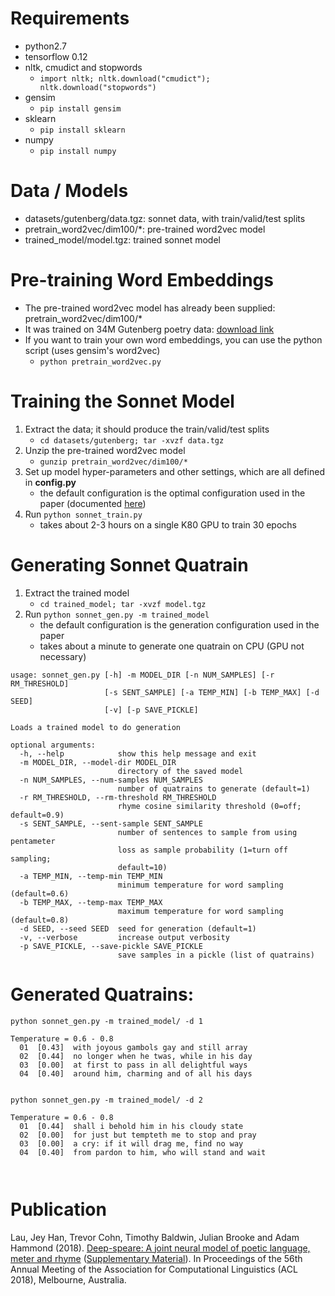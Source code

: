 # Requirements
- python2.7
- tensorflow 0.12
- nltk, cmudict and stopwords
   - `import nltk; nltk.download("cmudict"); nltk.download("stopwords")`
- gensim
   - `pip install gensim`
- sklearn
   - `pip install sklearn`
- numpy
   - `pip install numpy`

# Data / Models

- datasets/gutenberg/data.tgz: sonnet data, with train/valid/test splits
- pretrain_word2vec/dim100/*: pre-trained word2vec model
- trained_model/model.tgz: trained sonnet model

# Pre-training Word Embeddings

- The pre-trained word2vec model has already been supplied: pretrain_word2vec/dim100/*
- It was trained on 34M Gutenberg poetry data: [download link](https://ibm.box.com/s/yj38zwrk21q584y1y9qkjt1huf5nepuu)
- If you want to train your own word embeddings, you can use the python script (uses gensim's word2vec)
   * `python pretrain_word2vec.py`

# Training the Sonnet Model

1. Extract the data; it should produce the train/valid/test splits
   * `cd datasets/gutenberg; tar -xvzf data.tgz`
1. Unzip the pre-trained word2vec model
   * `gunzip pretrain_word2vec/dim100/*`
1. Set up model hyper-parameters and other settings, which are all defined in **config.py**
   * the default configuration is the optimal configuration used in the paper (documented [here](http://anthology.aclweb.org/attachments/P/P18/P18-1181.Notes.pdf))
1. Run `python sonnet_train.py`
   * takes about 2-3 hours on a single K80 GPU to train 30 epochs

# Generating Sonnet Quatrain

1. Extract the trained model
   * `cd trained_model; tar -xvzf model.tgz`
1. Run `python sonnet_gen.py -m trained_model`
   * the default configuration is the generation configuration used in the paper
   * takes about a minute to generate one quatrain on CPU (GPU not necessary)

```
usage: sonnet_gen.py [-h] -m MODEL_DIR [-n NUM_SAMPLES] [-r RM_THRESHOLD]
                     [-s SENT_SAMPLE] [-a TEMP_MIN] [-b TEMP_MAX] [-d SEED]
                     [-v] [-p SAVE_PICKLE]

Loads a trained model to do generation

optional arguments:
  -h, --help            show this help message and exit
  -m MODEL_DIR, --model-dir MODEL_DIR
                        directory of the saved model
  -n NUM_SAMPLES, --num-samples NUM_SAMPLES
                        number of quatrains to generate (default=1)
  -r RM_THRESHOLD, --rm-threshold RM_THRESHOLD
                        rhyme cosine similarity threshold (0=off; default=0.9)
  -s SENT_SAMPLE, --sent-sample SENT_SAMPLE
                        number of sentences to sample from using pentameter
                        loss as sample probability (1=turn off sampling;
                        default=10)
  -a TEMP_MIN, --temp-min TEMP_MIN
                        minimum temperature for word sampling (default=0.6)
  -b TEMP_MAX, --temp-max TEMP_MAX
                        maximum temperature for word sampling (default=0.8)
  -d SEED, --seed SEED  seed for generation (default=1)
  -v, --verbose         increase output verbosity
  -p SAVE_PICKLE, --save-pickle SAVE_PICKLE
                        save samples in a pickle (list of quatrains)
```      

# Generated Quatrains:

```
python sonnet_gen.py -m trained_model/ -d 1

Temperature = 0.6 - 0.8
  01  [0.43]  with joyous gambols gay and still array
  02  [0.44]  no longer when he twas, while in his day
  03  [0.00]  at first to pass in all delightful ways
  04  [0.40]  around him, charming and of all his days
  
  
python sonnet_gen.py -m trained_model/ -d 2
  
Temperature = 0.6 - 0.8
  01  [0.44]  shall i behold him in his cloudy state
  02  [0.00]  for just but tempteth me to stop and pray
  03  [0.00]  a cry: if it will drag me, find no way
  04  [0.40]  from pardon to him, who will stand and wait
  
  
```


# Publication

Lau, Jey Han, Trevor Cohn, Timothy Baldwin, Julian Brooke and Adam Hammond (2018). [Deep-speare: A joint neural model of poetic language, meter and rhyme](https://arxiv.org/abs/1807.03491) ([Supplementary Material](http://anthology.aclweb.org/attachments/P/P18/P18-1181.Notes.pdf)). In Proceedings of the 56th Annual Meeting of the Association for Computational Linguistics (ACL 2018), Melbourne, Australia.
